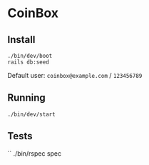 # CoinBox

## Install

```
./bin/dev/boot
rails db:seed
```

Default user: `coinbox@example.com` / `123456789`

## Running

```
./bin/dev/start
```

## Tests

``
./bin/rspec spec
```
